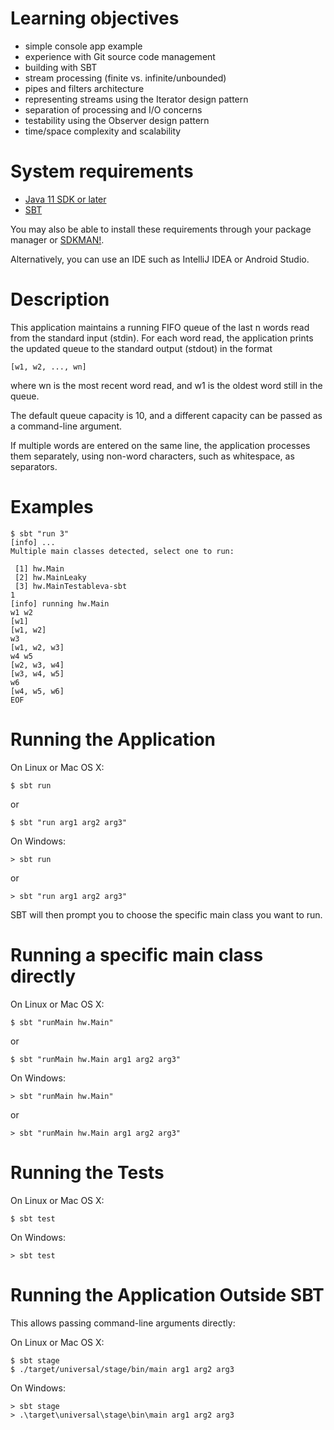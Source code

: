 # Learning objectives

* simple console app example
* experience with Git source code management
* building with SBT
* stream processing (finite vs. infinite/unbounded)
* pipes and filters architecture
* representing streams using the Iterator design pattern
* separation of processing and I/O concerns
* testability using the Observer design pattern
* time/space complexity and scalability

# System requirements

* [Java 11 SDK or later](https://www.oracle.com/java/technologies/javase-jdk11-downloads.html)
* [SBT](https://www.scala-sbt.org/1.x/docs/Setup.html)

You may also be able to install these requirements through your package manager or [SDKMAN!](https://sdkman.io/).

Alternatively, you can use an IDE such as IntelliJ IDEA or Android Studio.

# Description

This application maintains a running FIFO queue of the last n words read from the standard input (stdin).
For each word read, the application prints the updated queue to the standard output (stdout) in the format

    [w1, w2, ..., wn]

where wn is the most recent word read, and w1 is the oldest word still in the queue.

The default queue capacity is 10, and a different capacity can be passed as a command-line argument.

If multiple words are entered on the same line, the application processes them separately, using non-word characters, such as whitespace, as separators.

# Examples

```
$ sbt "run 3"
[info] ...
Multiple main classes detected, select one to run:

 [1] hw.Main
 [2] hw.MainLeaky
 [3] hw.MainTestableva-sbt
1
[info] running hw.Main
w1 w2
[w1]
[w1, w2]
w3
[w1, w2, w3]
w4 w5
[w2, w3, w4]
[w3, w4, w5]
w6
[w4, w5, w6]
EOF
```

# Running the Application

On Linux or Mac OS X:

    $ sbt run

or

    $ sbt "run arg1 arg2 arg3"

On Windows:

    > sbt run

or

    > sbt "run arg1 arg2 arg3"

SBT will then prompt you to choose the specific main class you want to run.

# Running a specific main class directly

On Linux or Mac OS X:

    $ sbt "runMain hw.Main"

or

    $ sbt "runMain hw.Main arg1 arg2 arg3"

On Windows:

    > sbt "runMain hw.Main"

or

    > sbt "runMain hw.Main arg1 arg2 arg3"

# Running the Tests

On Linux or Mac OS X:

    $ sbt test

On Windows:

    > sbt test

# Running the Application Outside SBT

This allows passing command-line arguments directly:

On Linux or Mac OS X:

    $ sbt stage
    $ ./target/universal/stage/bin/main arg1 arg2 arg3

On Windows:

    > sbt stage
    > .\target\universal\stage\bin\main arg1 arg2 arg3
